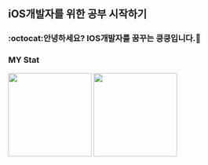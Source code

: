 ## iOS개발자를 위한 공부 시작하기

### :octocat:안녕하세요? IOS개발자를 꿈꾸는 킁킁입니다.🍠

### MY Stat

<div align = "left">
<img src="https://github-readme-stats.vercel.app/api?username=rmfls0606" height="170">
<img src="http://mazassumnida.wtf/api/v2/generate_badge?boj=rmfls0606"  height="170">
</div>
  

<!--
- 🔭 I’m currently working on ...
- 🌱 I’m currently learning ...
- 👯 I’m looking to collaborate on ...
- 🤔 I’m looking for help with ...
- 💬 Ask me about ...
- 📫 How to reach me: ...
- 😄 Pronouns: ...
- ⚡ Fun fact: ...
-->
